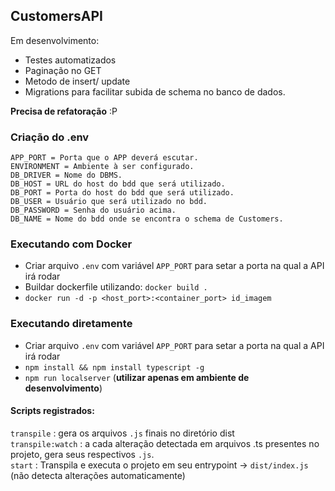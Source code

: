 ## CustomersAPI  
Em desenvolvimento:
- Testes automatizados
- Paginação no GET
- Metodo de insert/ update 
- Migrations para facilitar subida de schema no banco de dados.

**Precisa de refatoração** :P

### Criação do .env
```
APP_PORT = Porta que o APP deverá escutar.
ENVIRONMENT = Ambiente à ser configurado.
DB_DRIVER = Nome do DBMS.
DB_HOST = URL do host do bdd que será utilizado.
DB_PORT = Porta do host do bdd que será utilizado.
DB_USER = Usuário que será utilizado no bdd.
DB_PASSWORD = Senha do usuário acima.
DB_NAME = Nome do bdd onde se encontra o schema de Customers.
```

### Executando com Docker

- Criar arquivo `.env` com variável `APP_PORT` para setar a porta na qual a API irá rodar
- Buildar dockerfile utilizando: `docker build .`
- `docker run -d -p <host_port>:<container_port> id_imagem`

### Executando diretamente

- Criar arquivo `.env` com variável `APP_PORT` para setar a porta na qual a API irá rodar
- `npm install && npm install typescript -g`
- `npm run localserver` (**utilizar apenas em ambiente de desenvolvimento**)

#### Scripts registrados:
`transpile` : gera os arquivos `.js` finais no diretório dist  
`transpile:watch` : a cada alteração detectada em arquivos .ts presentes no projeto, gera seus respectivos `.js`.  
`start` : Transpila e executa o projeto em seu entrypoint -> `dist/index.js` (não detecta alterações automaticamente)  

